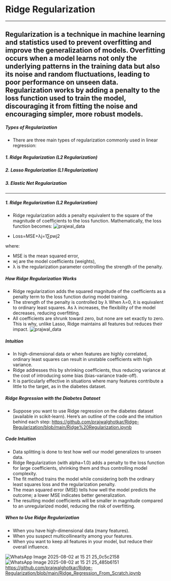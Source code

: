 # Ridge Regularization
---
**Regularization is a technique in machine learning and statistics used to prevent overfitting and improve the generalization of models. Overfitting occurs when a model learns not only the underlying patterns in the training data but also its noise and random fluctuations, leading to poor performance on unseen data. Regularization works by adding a penalty to the loss function used to train the model, discouraging it from fitting the noise and encouraging simpler, more robust models.**
---
##### Types of Regularization
- There are three main types of regularization commonly used in linear regression:

##### 1. Ridge Regularization (L2 Regularization)
##### 2. Lasso Regularization (L1 Regularization)
##### 3. Elastic Net Regularization
--- 

##### 1. Ridge Regularization (L2 Regularization)
- Ridge regularization adds a penalty equivalent to the square of the magnitude of coefficients to the loss function. Mathematically, the loss function becomes:
![prajwal_data](https://github.com/user-attachments/assets/63725e60-3664-412b-bc87-9da74b497b03)

- Loss=MSE+λj=1∑pwj2

where:
- MSE is the mean squared error,
- wj are the model coefficients (weights),
- λ is the regularization parameter controlling the strength of the penalty.

##### How Ridge Regularization Works
- Ridge regularization adds the squared magnitude of the coefficients as a penalty term to the loss function during model training.
- The strength of the penalty is controlled by λ When λ=0, it is equivalent to ordinary least squares. As λ increases, the flexibility of the model decreases, reducing overfitting.
- All coefficients are shrunk toward zero, but none are set exactly to zero. This is why, unlike Lasso, Ridge maintains all features but reduces their impact.
![prajwal_data](https://github.com/user-attachments/assets/5a1e7602-22da-47db-a059-4afb09dd08bc)


##### Intuition
- In high-dimensional data or when features are highly correlated, ordinary least squares can result in unstable coefficients with high variance.
- Ridge addresses this by shrinking coefficients, thus reducing variance at the cost of introducing some bias (bias-variance trade-off).
- It is particularly effective in situations where many features contribute a little to the target, as in the diabetes dataset.

##### Ridge Regression with the Diabetes Dataset
- Suppose you want to use Ridge regression on the diabetes dataset (available in scikit-learn). Here’s an outline of the code and the intuition behind each step:
https://github.com/prajwalghotkar/Ridge-Regularization/blob/main/Ridge%20Regularization.ipynb
##### Code Intuition
- Data splitting is done to test how well our model generalizes to unseen data.
- Ridge Regularization (with alpha=1.0) adds a penalty to the loss function for large coefficients, shrinking them and thus controlling model complexity.
- The fit method trains the model while considering both the ordinary least squares loss and the regularization penalty.
- The mean squared error (MSE) tells how well the model predicts the outcome; a lower MSE indicates better generalization.
- The resulting model coefficients will be smaller in magnitude compared to an unregularized model, reducing the risk of overfitting.

##### When to Use Ridge Regularization
- When you have high-dimensional data (many features).
- When you suspect multicollinearity among your features.
- When you want to keep all features in your model, but reduce their overall influence.

![WhatsApp Image 2025-08-02 at 15 21 25_0c5c2158](https://github.com/user-attachments/assets/926c1afa-5abc-405e-ba25-7d0f453ac143)
![WhatsApp Image 2025-08-02 at 15 21 25_485b6151](https://github.com/user-attachments/assets/2405a1e6-1c41-43fd-8c84-a5a074e89a0a)
https://github.com/prajwalghotkar/Ridge-Regularization/blob/main/Ridge_Regression_From_Scratch.ipynb
